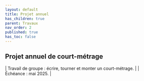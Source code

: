 ```yaml
---
layout: default
title: Projet annuel
has_children: true
parent: Travaux
nav_order: 2
published: true
has_toc: false
---
```

## Projet annuel de court-métrage

| Travail de groupe : écrire, tourner et monter un court-métrage. | 
| Échéance : mai 2025. | 